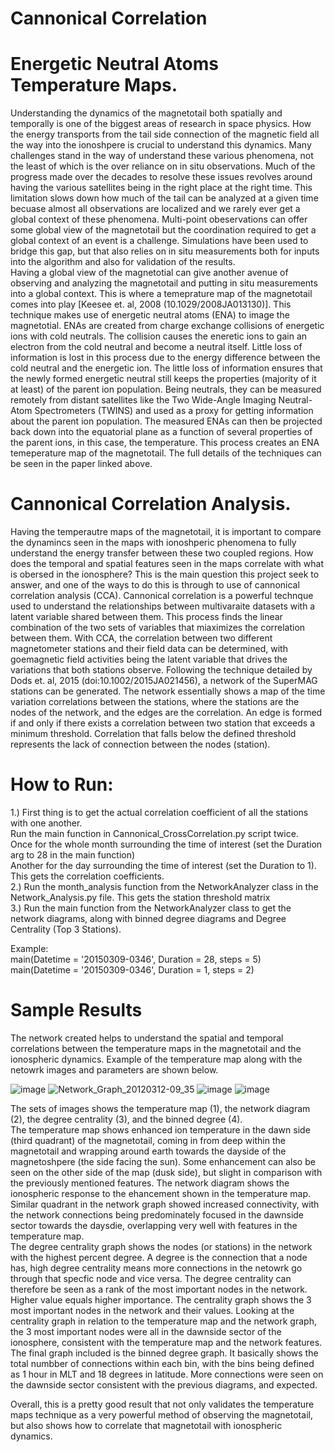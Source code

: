 # Cannonical Correlation

  # Energetic Neutral Atoms Temperature Maps.

 Understanding the dynamics of the magnetotail both spatially and temporally is one of the biggest areas of research in space physics. How the energy transports from the tail side connection of the magnetic field all the way into the ionoshpere is crucial to understand this dynamics. Many challenges stand in the way of understand these various phenomena, not the least of which is the over reliance on in situ observations. Much of the progress made over the decades to resolve these issues revolves around having the various satellites being in the right place at the right time. This limitation slows down how much of the tail can be analyzed at a given time becuase almost all observations are localized and we rarely ever get a global context of these phenomena. Multi-point obeservations can offer some global view of the magnetotail but the coordination required to get a global context of an event is a challenge. Simulations have been used to bridge this gap, but that also relies on in situ measurements both for inputs into the algorithm and also for validation of the results.       
 Having a global view of the magnetotial can give another avenue of observing and analyzing the magnetotail and putting in situ measurements into a global context. This is where a temeprature map of the magnetotail comes into play [Keesee et. al, 2008 (10.1029/2008JA013130)]. This technique makes use of energetic neutral atoms (ENA) to image the magnetotial. ENAs are created from charge exchange collisions of energetic ions with cold neutrals. The collision causes the eneretic ions to gain an electron from the cold neutral and become a neutral itself. Little loss of information is lost in this process due to the energy difference between the cold neutral and the energetic ion. The little loss of information ensures that the newly formed energetic neutral still keeps the properties (majority of it at least) of the parent ion population. Being neutrals, they can be measured remotely from distant satellites like the Two Wide-Angle Imaging Neutral-Atom Spectrometers (TWINS) and used as a proxy for getting information about the parent ion population. The measured ENAs can then be projected back down into the equatorial plane as a function of several properties of the parent ions, in this case, the temperature. This process creates an ENA temeperature map of the magnetotail. The full details of the techniques can be seen in the paper linked above. 

# Cannonical Correlation Analysis.

Having the temperautre maps of the magnetotail, it is important to compare the dynamincs seen in the maps with ionoshperic phenomena to fully understand the energy transfer between these two coupled regions. How does the temporal and spatial features seen in the maps correlate with what is obersed in the ionosphere? This is the main question this project seek to answer, and one of the ways to do this is through to use of cannonical correlation analysis (CCA). Cannonical correlation is a powerful technque used to understand the relationships between multivaraite datasets with a  latent variable shared between them. This process finds the linear combination of the two sets of variables that miaximizes the correlation between them. With CCA, the correlation between two different magnetometer stations and their field data can be determined, with goemagnetic field activities being the latent variable that drives the variations that both stations observe. Following the technique detailed by Dods et. al, 2015 (doi:10.1002/2015JA021456), a network of the SuperMAG stations can be generated. The network essentially shows a map of the time variation correlations between the stations, where the stations are the nodes of the network, and the edges are the correlation. An edge is formed if and only if there exists a correlation between two station that exceeds a minimum threshold. Correlation that falls below the defined threshold represents the lack of connection between the nodes (station). 

# How to Run:
  
  1.) First thing is to get the actual correlation coefficient of all the stations with one another.     
  Run the main function in Cannonical_CrossCorrelation.py script twice.   
  Once for the whole month surrounding the time of interest (set the Duration arg to 28 in the main function)  
  Another for the day surrounding the time of interest (set the Duration to 1). This gets the correlation coefficients.    
  2.) Run the month_analysis function from the NetworkAnalyzer class in the Network_Analysis.py file. This gets the station threshold matrix  
  3.) Run the main function from the NetworkAnalyzer class to get the network diagrams, along with binned degree diagrams and Degree Centrality (Top 3 Stations).
  
  Example:  
  main(Datetime = '20150309-0346', Duration = 28, steps = 5)   
  main(Datetime = '20150309-0346', Duration = 1, steps = 2)   
  

# Sample Results
The network created helps to understand the spatial and temporal correlations between the temperature maps in the magnetotail and the ionospheric dynamics. Example of the temperature map along with the netowrk images and parameters are shown below.   



![image](https://github.com/Tomi-unh/Cannonical-Correlation/assets/60202873/62273c87-2c30-4538-a778-5b6fba2155de)
![Network_Graph_20120312-09_35](https://github.com/Tomi-unh/Cannonical-Correlation/assets/60202873/5fe6be8c-a7dc-4631-b3b9-ae90d923003b)
![image](https://github.com/Tomi-unh/Cannonical-Correlation/assets/60202873/c5b455c4-598f-4b40-b8f5-74510e53dc68)
![image](https://github.com/Tomi-unh/Cannonical-Correlation/assets/60202873/79a5fe4c-527e-47db-99b0-860750cc0bb7)


The sets of images shows the temperature map (1), the network diagram (2), the degree centrality (3), and the binned degree (4).    
The temperature map shows enhanced ion temperature in the dawn side (third quadrant) of the magnetotail, coming in from deep within the magnetotail and wrapping around earth towards the dayside of the magnetoshpere (the side facing the sun). Some enhancement can also be seen on the other side of the map (dusk side), but slight in comparison with the previously mentioned features. The network diagram shows the ionospheric response to the ehancement shown in the temperature map. Similar quadrant in the network graph showed increased connectivity, with the network connections being predominately focused in the dawnside sector towards the daysdie, overlapping very well with features in the temperature map.   
The degree centrality graph shows the nodes (or stations) in the network with the highest percent degree. A degree is the connection  that a node has, high degree centrality means more connections in the netowrk go through that specfic node and vice versa. The degree centrality can therefore be seen as a rank of the most important nodes in the network. Higher value equals higher importance. The centrality graph shows the 3 most important nodes in the network and their values. Looking at the centrality graph in relation to the temperature map and the network graph, the 3 most important nodes were all in the dawnside sector of the ionosphere, consistent with the temperature map and the network features.   
The final graph included is the binned degree graph. It basically shows the total numbber of connections within each bin, with the bins being defined as 1 hour in MLT and 18 degrees in latitude. More connections were seen on the dawnside sector consistent with the previous diagrams, and expected.  

Overall, this is a pretty good result that not only validates the temperature maps technique as a very powerful method of observing the magnetotail, but also shows how to correlate that magnetotail with ionospheric dynamics. 

